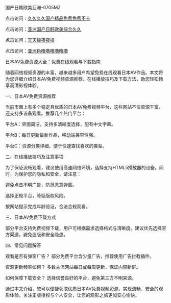 
国产日韩欧美亚洲-0705MZ


点击访问：<a href="https://gda-c7m.pages.dev/">久久久久国产精品免费免费不卡</a>

点击访问：<a href="https://tfda.pages.dev/">亚洲国产日韩欧美综合久久</a>

点击访问：<a href="https://vassv.pages.dev/">天天操夜夜操</a>

点击访问：<a href="https://fdhf-454.pages.dev/">亚洲色噜噜噜噜噜噜</a>




日本AV免费资源大全：免费在线观看与下载指南

随着网络视频资源的丰富，越来越多用户希望免费在线观看日本AV作品。本文将为您详细介绍日本AV免费视频资源推荐、在线播放技巧及下载方法，助您轻松畅享高清影视体验。

一、日本AV免费资源推荐

当前市面上有多个稳定且优质的日本AV免费视频平台，这些网站不仅资源丰富，还支持多设备观看。推荐几个热门平台：

平台A：界面简洁，支持多清晰度选择，配有中文字幕。

平台B：每日更新最新作品，移动端兼容性强。

平台C：资源分类详细，便于快速查找喜欢的类型。

二、在线播放技巧及注意事项

为了保证流畅观看，建议使用高速网络环境，选择支持HTML5播放器的设备。同时，为保护您的隐私和安全，请注意：

避免点击不明广告，防范恶意弹窗。

选择正规平台，降低版权风险。

按网站提示完成年龄验证，合法合规观看。

三、日本AV免费下载方式

部分平台支持免费视频下载，用户可根据需求选择格式与清晰度。建议优先选择官方渠道，避免盗版和安全隐患。

四、常见问题解答

观看是否有弹窗广告？ 部分免费平台含少量广告，推荐使用广告拦截插件。

资源更新频率如何？ 多数主流网站每日或每周更新，保证内容新鲜。

如何保障下载安全？ 选择信誉良好的平台，避免第三方不明来源。

通过本文介绍，您可以便捷获取优质日本AV免费视频资源，实现流畅、安全的观影体验。关注正版授权与个人安全，让您的观影之旅更加安心愉快。








<span style="display:none;">[Canonical link]( https://github.com/six20250705/six16 ）</span>
